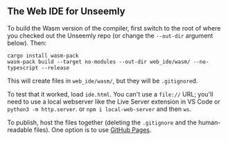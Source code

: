 ## The Web IDE for Unseemly

To build the Wasm version of the compiler,
 first switch to the root of where you checked out the Unseemly repo
  (or change the `--out-dir` argument below).
Then:

```
cargo install wasm-pack
wasm-pack build --target no-modules --out-dir web_ide/wasm/ --no-typescript --release
```

This will create files in `web_ide/wasm/`, but they will be `.gitignore`d.

To test that it worked, load `ide.html`.
You can't use a `file://` URL;
 you'll need to use a local webserver like
  the Live Server extension in VS Code
  or `python3 -m http.server`.
  or `npm i local-web-server` and then `ws`.

To publish, host the files together (deleting the `.gitignore` and the human-readable files).
One option is to use [GitHub Pages](https://pages.github.com/).